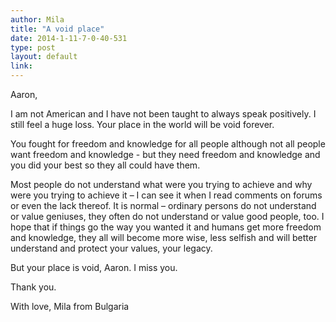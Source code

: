 ```yaml
---
author: Mila
title: "A void place"
date: 2014-1-11-7-0-40-531
type: post
layout: default
link:
---
```

Aaron,

I am not American and I have not been taught to always speak positively. I still feel a huge loss. Your place in the world will be void forever.

You fought for freedom and knowledge for all people although not all people want freedom and knowledge - but they need freedom and knowledge and you did your best so they all could have them.

Most people do not understand what were you trying to achieve and why were you trying to achieve it – I can see it when I read comments on forums or even the lack thereof. It is normal – ordinary persons do not understand or value geniuses, they often do not understand or value good people, too. I hope that if things go the way you wanted it and humans get more freedom and knowledge, they all will become more wise, less selfish and will better understand and protect your values, your legacy.

But your place is void, Aaron. I miss you.

Thank you.

With love,
Mila from Bulgaria